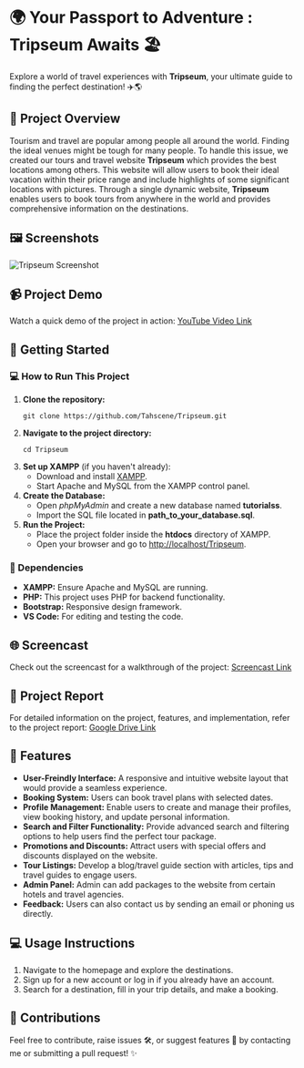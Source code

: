 <h1>🌍 Your Passport to Adventure :<strong> Tripseum Awaits</strong> 🏖️</h1>
<p>Explore a world of travel experiences with <strong>Tripseum</strong>, your ultimate guide to finding the perfect destination! ✈️🌎</p>
<h2> 📄 Project Overview</h2>

Tourism and travel are popular among people all around the world. Finding the
ideal venues might be tough for many people. To handle this issue, we 
created our tours and travel website **Tripseum** which provides the best locations
among others. This website will allow users to book their ideal vacation within
their price range and include highlights of some significant locations with
pictures. Through a single dynamic website, **Tripseum** enables users to book
tours from anywhere in the world and provides comprehensive information on
the destinations.

<h2> 🖼️ Screenshots</h2>
<img src="path_to_your_screenshot.png" alt="Tripseum Screenshot">

<h2>📹 Project Demo</h2>
<p>Watch a quick demo of the project in action:  
<a href="your_youtube_video_link">YouTube Video Link</a></p>

<h2>🚀 Getting Started</h2>

<h3>💻 How to Run This Project</h3>
<ol>
  <li><strong>Clone the repository:</strong>
    <pre><code>git clone https://github.com/Tahscene/Tripseum.git</code></pre>
  </li>
  <li><strong>Navigate to the project directory:</strong>
    <pre><code>cd Tripseum</code></pre>
  </li>
  <li><strong>Set up XAMPP</strong> (if you haven't already):
    <ul>
      <li>Download and install <a href="https://www.apachefriends.org/index.html">XAMPP</a>.</li>
      <li>Start Apache and MySQL from the XAMPP control panel.</li>
    </ul>
  </li>
  <li><strong>Create the Database:</strong>
    <ul>
      <li>Open <em>phpMyAdmin</em> and create a new database named <strong>tutorialss</strong>.</li>
      <li>Import the SQL file located in <strong>path_to_your_database.sql</strong>.</li>
    </ul>
  </li>
  <li><strong>Run the Project:</strong>
    <ul>
      <li>Place the project folder inside the <strong>htdocs</strong> directory of XAMPP.</li>
      <li>Open your browser and go to <a href="http://localhost/Tripseum">http://localhost/Tripseum</a>.</li>
    </ul>
  </li>
</ol>

<h3>🔧 Dependencies</h3>
<ul>
  <li><strong>XAMPP:</strong> Ensure Apache and MySQL are running.</li>
  <li><strong>PHP:</strong> This project uses PHP for backend functionality.</li>
  <li><strong>Bootstrap:</strong> Responsive design framework.</li>
  <li><strong>VS Code:</strong> For editing and testing the code.</li>
</ul>

<h2>🌐 Screencast</h2>
<p>Check out the screencast for a walkthrough of the project:  
<a href="your_screencast_link">Screencast Link</a></p>

<h2>📝 Project Report</h2>
<p>For detailed information on the project, features, and implementation, refer to the project report:  
<a href="your_google_drive_report_link">Google Drive Link</a></p>

<h2>🎨 Features</h2>
<ul>
  <li><strong>User-Freindly Interface:</strong> A responsive and intuitive website layout that would provide a seamless experience.</li>
  <li><strong>Booking System:</strong> Users can book travel plans with selected dates.</li>
  <li><strong>Profile Management:</strong> Enable users to create and manage their profiles, view booking history, and update personal information.</li>
  <li><strong>Search and Filter Functionality:</strong> Provide advanced search and filtering options to help users find the perfect tour package.</li>
  <li><strong>Promotions and Discounts:</strong> Attract users with special offers and discounts displayed on the website.</li>
  <li><strong>Tour Listings:</strong> Develop a blog/travel guide section with articles, tips and travel guides to engage users.</li>
  <li><strong>Admin Panel:</strong> Admin can add packages to the website from certain hotels and travel agencies.</li>
  <li><strong>Feedback:</strong> Users can also contact us by sending an email or phoning us directly.</li>
</ul>

<h2>💻 Usage Instructions</h2>
<ol>
  <li>Navigate to the homepage and explore the destinations.</li>
  <li>Sign up for a new account or log in if you already have an account.</li>
  <li>Search for a destination, fill in your trip details, and make a booking.</li>
</ol>
<h2>🤝 Contributions</h2>
<p>Feel free to contribute, raise issues 🛠️, or suggest features 🚀 by contacting me or submitting a pull request! ✨</p>




